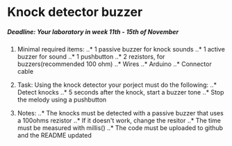 # Knock detector buzzer

##### Deadline: Your laboratory in week 11th - 15th of November

1. Minimal required items:
..* 1 passive buzzer for knock sounds
..* 1 active buzzer for sound
..* 1 pushbutton
..* 2 rezistors, for buzzers(recommended 100 ohm)
..* Wires
..* Arduino
..* Connector cable

2. Task: Using the knock detector your porject must do the following:
..* Detect knocks
..* 5 seconds after the knock, start a buzzer tone
..* Stop the melody using a pushbutton

3. Notes:
..* The knocks must be detected with a passive buzzer that uses a 100ohms rezistor
..* If it doesn't work, change the resitor
..* The time must be measured with millis()
..* The code must be uploaded to github and the README updated
